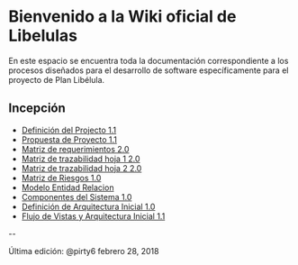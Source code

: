 # Bienvenido a la Wiki oficial de Libelulas
En este espacio se encuentra toda la documentación correspondiente a los procesos diseñados para el desarrollo de software específicamente para el proyecto de Plan Libélula.

## Incepción
* [Definición del Projecto 1.1](https://github.com/CaveLabs-1/Libelulas-Wiki/blob/master/Documentacion/Definición%20Arquitectura.pdf)
* [Propuesta de Proyecto 1.1](https://github.com/CaveLabs-1/Libelulas-Wiki/blob/master/Documentacion/Project%20Proposal.pdf)
* [Matriz de requerimientos 2.0](https://github.com/CaveLabs-1/Libelulas-Wiki/blob/master/Documentacion/User%20Stories%20-%20Sheet1.csv)
* [Matriz de trazabilidad hoja 1 2.0](https://github.com/CaveLabs-1/Libelulas/blob/master/documentacion/Trazabilidad%20-%20Sheet1.csv)
* [Matriz de trazabilidad hoja 2 2.0](https://github.com/CaveLabs-1/Libelulas-Wiki/blob/master/Documentacion/Trazabilidad%20-%20Sheet2.csv)
* [Matriz de Riesgos 1.0](https://github.com/CaveLabs-1/Libelulas-Wiki/blob/master/Documentacion/Matriz%20de%20riesgos.xlsx%20-%20Matriz.csv)
* [Modelo Entidad Relacion](https://github.com/CaveLabs-1/Libelulas/blob/master/documentacion/MER_LIBELULAS.pdf)
* [Componentes del Sistema 1.0](https://github.com/CaveLabs-1/Libelulas-Wiki/blob/master/Documentacion/Componentes%20del%20Sistema.pdf)
* [Definición de Arquitectura Inicial 1.0](https://github.com/CaveLabs-1/Libelulas-Wiki/blob/master/Documentacion/Definici%C3%B3n%20Arquitectura.pdf)
* [Flujo de Vistas y Arquitectura Inicial 1.1](https://github.com/CaveLabs-1/Libelulas-Wiki/blob/master/Documentacion/Flujo%20de%20vistas%20y%20Arquitectura%20inicial.pdf)

--

Última edición: @pirty6 febrero 28, 2018

